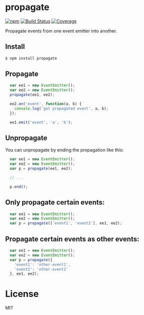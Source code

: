 # propagate

[![npm](https://img.shields.io/npm/v/nock.svg?style=flat-square)][npmjs]
[![Build Status](https://img.shields.io/travis/nock/propagate/master.svg?style=flat-square)][build]
[![Coverage](https://img.shields.io/coveralls/github/nock/propagate.svg?style=flat-square)][coverage]

[npmjs]: https://www.npmjs.com/package/propagate
[build]: https://travis-ci.org/nock/propagate
[coverage]: https://coveralls.io/github/nock/propagate

Propagate events from one event emitter into another.

## Install

```bash
$ npm install propagate
```

## Propagate

```javascript
  var ee1 = new EventEmitter();
  var ee2 = new EventEmitter();
  propagate(ee1, ee2);

  ee2.on('event', function(a, b) {
    console.log('got propagated event', a, b);
  });

  ee1.emit('event', 'a', 'b');
```

## Unpropagate

You can unpropagate by ending the propagation like this:

```javascript
  var ee1 = new EventEmitter();
  var ee2 = new EventEmitter();
  var p = propagate(ee1, ee2);

  // ...

  p.end();
```

## Only propagate certain events:

```javascript
  var ee1 = new EventEmitter();
  var ee2 = new EventEmitter();
  var p = propagate(['event1', 'event2'], ee1, ee2);
```

## Propagate certain events as other events:

```javascript
  var ee1 = new EventEmitter();
  var ee2 = new EventEmitter();
  var p = propagate({
    'event1': 'other-event1',
    'event2': 'other-event2'
  }, ee1, ee2);
```

# License

MIT